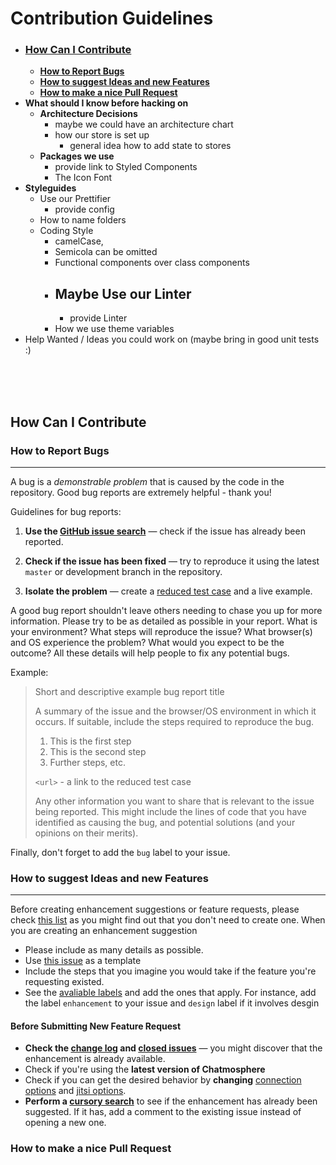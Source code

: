 # Contribution Guidelines

- ### [**How Can I Contribute**](#How-Can-I-Contribute)
    - [**How to Report Bugs**](#How-to-Report-Bugs)
    - [**How to suggest Ideas and new Features**](#How-to-suggest-Ideas-and-new-Features)
    - [**How to make a nice Pull Request**](#How-to-make-a-nice-Pull-Request)
- **What should I know before hacking on**
    - **Architecture Decisions**
        - maybe we could have an architecture chart
        - how our store is set up
            - general idea how to add state to stores
    - **Packages we use**
        - provide link to Styled Components
        - The Icon Font
- **Styleguides**
    - Use our Prettifier
        - provide config
    - How to name folders
    - Coding Style
        - camelCase,
        - Semicola can be omitted
        - Functional components over class components
        - Maybe Use our Linter
            - 
            - provide Linter
        - How we use theme variables
- Help Wanted / Ideas you could work on (maybe bring in good unit tests :)


<br/><br/><br/>
## How Can I Contribute


### How to Report Bugs
___

A bug is a _demonstrable problem_ that is caused by the code in the repository.
Good bug reports are extremely helpful - thank you!

Guidelines for bug reports:

1. **Use the [GitHub issue search](https://github.com/Chatmosphere/chatmosphere-app/issues?q=is%3Aissue+is%3Aopen+label%3Abug)** &mdash; check if the issue has already been
   reported.

2. **Check if the issue has been fixed** &mdash; try to reproduce it using the
   latest `master` or development branch in the repository.

3. **Isolate the problem** &mdash; create a [reduced test
   case](http://css-tricks.com/reduced-test-cases/) and a live example.

A good bug report shouldn't leave others needing to chase you up for more
information. Please try to be as detailed as possible in your report. What is
your environment? What steps will reproduce the issue? What browser(s) and OS
experience the problem? What would you expect to be the outcome? All these
details will help people to fix any potential bugs.

Example:

> Short and descriptive example bug report title
>
> A summary of the issue and the browser/OS environment in which it occurs. If
> suitable, include the steps required to reproduce the bug.
>
> 1. This is the first step
> 2. This is the second step
> 3. Further steps, etc.
>
> `<url>` - a link to the reduced test case
>
> Any other information you want to share that is relevant to the issue being
> reported. This might include the lines of code that you have identified as
> causing the bug, and potential solutions (and your opinions on their
> merits).

Finally, don't forget to add the `bug` label to your issue.

### How to suggest Ideas and new Features
___

Before creating enhancement suggestions or feature requests, please check [this list](#before-submitting-an-enhancement-suggestion) as you might find out that you don't need to create one. 
When you are creating an enhancement suggestion 
* Please include as many details as possible.
* Use [this issue](https://github.com/Chatmosphere/chatmosphere-app/issues/11) as a template
* Include the steps that you imagine you would take if the feature you're requesting existed.
* See the [avaliable labels](https://github.com/Chatmosphere/chatmosphere-app/labels) and add the ones that apply. For instance, add the label `enhancement` to your issue and `design` label if it involves desgin

#### Before Submitting New Feature Request

* **Check the [change log](https://github.com/Chatmosphere/chatmosphere-app/blob/master/CHANGELOG.md) and [closed issues](https://github.com/Chatmosphere/chatmosphere-app/issues?q=is%3Aissue+is%3Aclosed)** — you might discover that the enhancement is already available. 
* Check if you're using the **latest version of Chatmosphere**
* Check if you can get the desired behavior by **changing** [connection options](https://github.com/Chatmosphere/chatmosphere-app/blob/master/src/serverConfig-example.ts) and [jitsi options](https://github.com/Chatmosphere/chatmosphere-app/blob/master/src/components/JitsiConnection/jitsiOptions.tsx).
* **Perform a [cursory search](https://github.com/Chatmosphere/chatmosphere-app/issues)** to see if the enhancement has already been suggested. If it has, add a comment to the existing issue instead of opening a new one.


### How to make a nice Pull Request